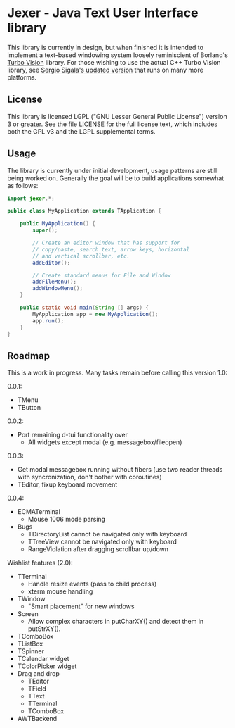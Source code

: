Jexer - Java Text User Interface library
========================================

This library is currently in design, but when finished it is intended
to implement a text-based windowing system loosely reminiscient of
Borland's [Turbo Vision](http://en.wikipedia.org/wiki/Turbo_Vision)
library.  For those wishing to use the actual C++ Turbo Vision
library, see [Sergio Sigala's updated
version](http://tvision.sourceforge.net/) that runs on many more
platforms.


License
-------

This library is licensed LGPL ("GNU Lesser General Public License")
version 3 or greater.  See the file LICENSE for the full license text,
which includes both the GPL v3 and the LGPL supplemental terms.


Usage
-----

The library is currently under initial development, usage patterns are
still being worked on.  Generally the goal will be to build
applications somewhat as follows:

```Java
import jexer.*;

public class MyApplication extends TApplication {

    public MyApplication() {
        super();

        // Create an editor window that has support for
        // copy/paste, search text, arrow keys, horizontal
        // and vertical scrollbar, etc.
        addEditor();

        // Create standard menus for File and Window
        addFileMenu();
        addWindowMenu();
    }

    public static void main(String [] args) {
        MyApplication app = new MyApplication();
        app.run();
    }
}
```


Roadmap
-------

This is a work in progress.  Many tasks remain before calling this
version 1.0:

0.0.1:

- TMenu
- TButton

0.0.2:

- Port remaining d-tui functionality over
  - All widgets except modal (e.g. messagebox/fileopen)

0.0.3:

- Get modal messagebox running without fibers (use two reader threads
  with syncronization, don't bother with coroutines)
- TEditor, fixup keyboard movement

0.0.4:

- ECMATerminal
  - Mouse 1006 mode parsing
- Bugs
  - TDirectoryList cannot be navigated only with keyboard
  - TTreeView cannot be navigated only with keyboard
  - RangeViolation after dragging scrollbar up/down

Wishlist features (2.0):

- TTerminal
  - Handle resize events (pass to child process)
  - xterm mouse handling
- TWindow
  - "Smart placement" for new windows
- Screen
  - Allow complex characters in putCharXY() and detect them in putStrXY().
- TComboBox
- TListBox
- TSpinner
- TCalendar widget
- TColorPicker widget
- Drag and drop
  - TEditor
  - TField
  - TText
  - TTerminal
  - TComboBox
- AWTBackend
